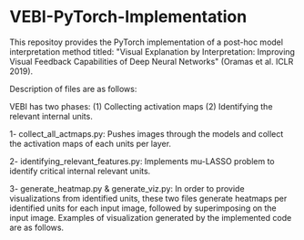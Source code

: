 # VEBI-PyTorch-Implementation

This repositoy provides the PyTorch implementation of a post-hoc model interpretation method titled: "Visual Explanation by Interpretation: Improving Visual Feedback Capabilities of Deep Neural Networks" (Oramas et al. ICLR 2019).

Description of files are as follows:

VEBI has two phases: (1) Collecting activation maps (2) Identifying the relevant internal units.

1- collect_all_actmaps.py: Pushes images through the models and collect the activation maps of each units per layer.

2- identifying_relevant_features.py: Implements mu-LASSO problem to identify critical internal relevant units.

3- generate_heatmap.py & generate_viz.py: In order to provide visualizations from identified units, these two files generate heatmaps per identified units for each input image, followed by superimposing on the input image. Examples of visualization generated by the implemented code are as follows.




